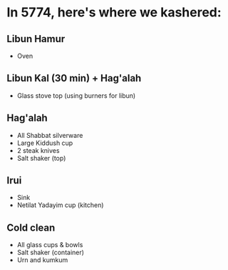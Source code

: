 # In 5774, here's where we kashered:

## Libun Hamur
* Oven

## Libun Kal (30 min) + Hag'alah
* Glass stove top (using burners for libun)

## Hag'alah
* All Shabbat silverware
* Large Kiddush cup
* 2 steak knives
* Salt shaker (top)

## Irui
* Sink
* Netilat Yadayim cup (kitchen)

## Cold clean
* All glass cups & bowls
* Salt shaker (container)
* Urn and kumkum
